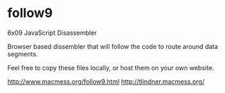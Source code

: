 # follow9
6x09 JavaScript Disassembler

Browser based dissembler that will follow the code to route around data segments.

Feel free to copy these files locally, or host them on your own website.

http://www.macmess.org/follow9.html
http://tlindner.macmess.org/
